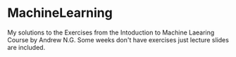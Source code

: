 # MachineLearning
My solutions to the Exercises from the Intoduction to Machine Laearing Course by Andrew N.G.
Some weeks don't have exercises just lecture slides are included.
